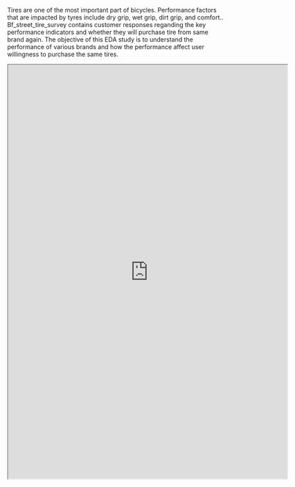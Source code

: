 ﻿Tires are one of the most important part of bicycles. Performance factors that are impacted by tyres include dry grip, wet grip, dirt grip, and comfort.. Bf_street_tire_survey contains customer responses reganding the key performance indicators and whether they will purchase tire from same brand again. The objective of this EDA study is to understand the performance of various brands and how the performance affect user willingness to purchase the same tires.

<iframe src="https://public.tableau.com/views/tire_grip/Dashboard1?:showVizHome=no&:embed=true"
 width="645" height="955"></iframe>
